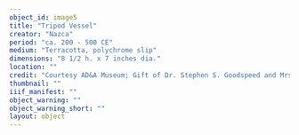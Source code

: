 ```yaml
---
object_id: image5
title: "Tripod Vessel"
creator: "Nazca"
period: "ca. 200 - 500 CE"
medium: "Terracotta, polychrome slip"
dimensions: "8 1/2 h. x 7 inches dia."
location: ""
credit: "Courtesy AD&A Museum; Gift of Dr. Stephen S. Goodspeed and Mrs. John Goodspeed Ainsworth"
thumbnail: ""
iiif_manifest: ""
object_warning: ""
object_warning_short: ""
layout: object
---
```



